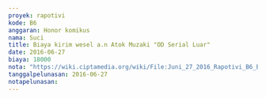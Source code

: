 ```yaml
---
proyek: rapotivi
kode: B6
anggaran: Honor komikus
nama: Suci
title: Biaya kirim wesel a.n Atok Muzaki "OD Serial Luar"
date: 2016-06-27
biaya: 18000
nota: "https://wiki.ciptamedia.org/wiki/File:Juni_27_2016_Rapotivi_B6_Biaya_kirim_wesel_untuk_pembayaran_honor_komikus.jpg"
tanggalpelunasan: 2016-06-27
notapelunasan:
---
```

